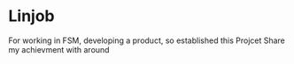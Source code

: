 # Linjob
For working in FSM, developing a product, so established this Projcet
Share my achievment with around 
